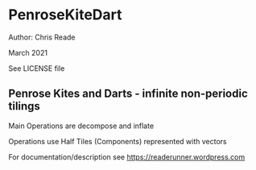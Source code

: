 # PenroseKiteDart

Author: Chris Reade

March 2021

See LICENSE file

## Penrose Kites and Darts - infinite non-periodic tilings

Main Operations are decompose and inflate

Operations use Half Tiles (Components) represented with vectors 

For documentation/description see https://readerunner.wordpress.com
